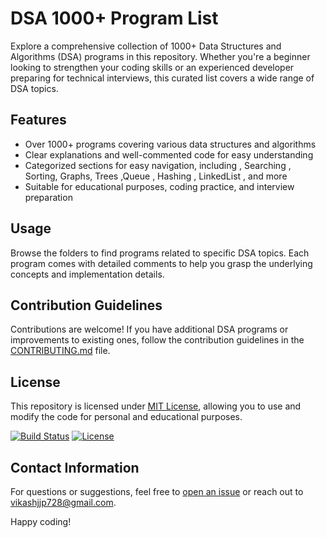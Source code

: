 # DSA 1000+ Program List

Explore a comprehensive collection of 1000+ Data Structures and Algorithms (DSA) programs in this repository. Whether you're a beginner looking to strengthen your coding skills or an experienced developer preparing for technical interviews, this curated list covers a wide range of DSA topics.

## Features
- Over 1000+ programs covering various data structures and algorithms
- Clear explanations and well-commented code for easy understanding
- Categorized sections for easy navigation, including , Searching , Sorting, Graphs, Trees ,Queue , Hashing , LinkedList , and more
- Suitable for educational purposes, coding practice, and interview preparation

## Usage
Browse the folders to find programs related to specific DSA topics. Each program comes with detailed comments to help you grasp the underlying concepts and implementation details.

## Contribution Guidelines
Contributions are welcome! If you have additional DSA programs or improvements to existing ones, follow the contribution guidelines in the [CONTRIBUTING.md]((https://github.com/vikashkrdeveloper/DSA_1000-_PROGRAM_SOLVED/blob/main/README.md)) file.

## License
This repository is licensed under [MIT License](link-to-license), allowing you to use and modify the code for personal and educational purposes.

[![Build Status](badge-link)](link-to-build)
[![License](license-badge-link)](link-to-license)

## Contact Information
For questions or suggestions, feel free to [open an issue](link-to-issues) or reach out to [vikashjjp728@gmail.com](mailto:vikashjjp728@gmail.com).

Happy coding!
